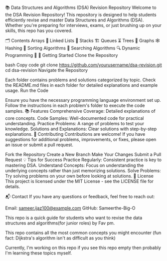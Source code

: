 📚 Data Structures and Algorithms (DSA) Revision Repository
Welcome to the DSA Revision Repository! This repository is designed to help students efficiently revise and master Data Structures and Algorithms (DSA). Whether you're preparing for interviews, exams, or just brushing up on your skills, this repo has you covered.

🗂️ Contents
Arrays 📏
Linked Lists 🔗
Stacks 🏗️
Queues ⏳
Trees 🌳
Graphs 🕸️
Hashing 🔑
Sorting Algorithms 🔄
Searching Algorithms 🔍
Dynamic Programming 🎯
🚀 Getting Started
Clone the Repository

bash
Copy code
git clone https://github.com/yourusername/dsa-revision.git
cd dsa-revision
Navigate the Repository

Each folder contains problems and solutions categorized by topic.
Check the README.md files in each folder for detailed explanations and example usage.
Run the Code

Ensure you have the necessary programming language environment set up.
Follow the instructions in each problem's folder to execute the code samples.
📚 Features
Comprehensive Coverage: Detailed explanations of core concepts.
Code Samples: Well-documented code for practical understanding.
Practice Problems: A range of problems to test your knowledge.
Solutions and Explanations: Clear solutions with step-by-step explanations.
🤝 Contributing
Contributions are welcome! If you have suggestions for additional problems, improvements, or fixes, please open an issue or submit a pull request.

Fork the Repository
Create a New Branch
Make Your Changes
Submit a Pull Request
💡 Tips for Success
Practice Regularly: Consistent practice is key to mastering DSA.
Understand Concepts: Focus on understanding the underlying concepts rather than just memorizing solutions.
Solve Problems: Try solving problems on your own before looking at solutions.
📝 License
This project is licensed under the MIT License - see the LICENSE file for details.

📬 Contact
If you have any questions or feedback, feel free to reach out:

Email: sameer.ijaz100@example.com
GitHub: Sameerthe-Big-O


This repo is a quick guide for students who want to revise the data structures and algorithms(for junior roles) by Fav pm.

This repo contains all the most common concepts you might encounter (fun fact: Dijkstra's algorithm isn't as difficult as you think)

Currently, I'm working on this repo if you see this repo empty then probably I'm learning these topics myself.
